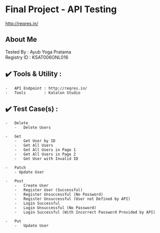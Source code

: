 
# Final Project - API Testing
http://reqres.in/	

## About Me 
Tested By		:	Ayub Yoga Pratama
<br>
Registry ID		:	KSAT006ONL016

## :heavy_check_mark: Tools & Utility :
	-	API Endpoint : http://reqres.in/
	-	Tools		 : Katalon Studio

## :heavy_check_mark: Test Case(s) :

	-	Delete
        -   Delete Users
    
    -   Get
        -   Get User by ID
        -   Get All Users
        -   Get All Users in Page 1
        -   Get All Users in Page 2
        -   Get User with Invalid ID
    
    -   Patch
        - Update User

    -   Post
        -   Create User
        -   Register User (Successful)
        -   Register Unsuccessful (No Password)
        -   Register Unsuccessful (User not Defined by API)
        -   Login Successful
        -   Login Unsuccessful (No Password)
        -   Login Successful (With Incorrect Password Provided by API)

    -   Put
        -   Update User